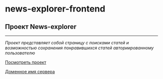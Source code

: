 # news-explorer-frontend

## Проект News-explorer
____________________________________________________________

_Проект представляет собой страницу с поисками статей и возможностью сохранения понравившихся статей авториированному пользователю_

[Посмотреть проект](https://news.mortany.ru/ "Добро пожаловать на news-explorer")

[Доменное имя сервера](https://api.news.mortany.ru/ "Привет, сервак")  

